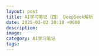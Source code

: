 ```yaml
---
layout: post
title: AI学习笔记（四） DeepSeek解析
date: 2025-02-02 20:18 +0800
description:
image:
category: AI学习笔记
tags:
---
```

